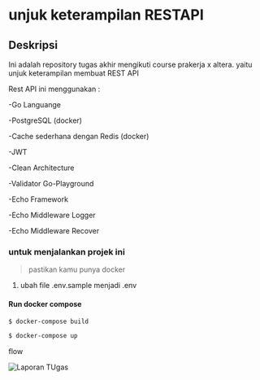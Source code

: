 <!-- @format -->

# unjuk keterampilan RESTAPI

## Deskripsi

Ini adalah repository tugas akhir mengikuti course prakerja x altera. yaitu unjuk keterampilan membuat REST API

Rest API ini menggunakan :

-Go Languange

-PostgreSQL (docker)

-Cache sederhana dengan Redis (docker)

-JWT

-Clean Architecture

-Validator Go-Playground

-Echo Framework

-Echo Middleware Logger

-Echo Middleware Recover

### untuk menjalankan projek ini

> pastikan kamu punya docker

1. ubah file .env.sample menjadi .env

#### Run docker compose

```bash
$ docker-compose build
```

```bash
$ docker-compose up
```

flow 

![Laporan TUgas](https://github.com/bxcodec/go-clean-arch/assets/83137034/ba40423a-1bbd-46a3-88a7-447c443126e0)



